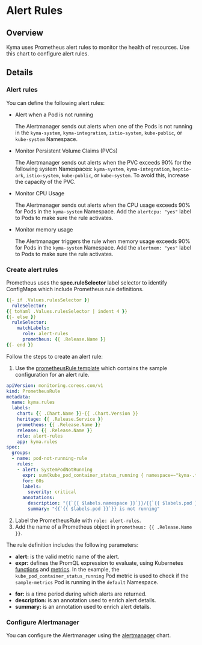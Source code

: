 # Alert Rules

## Overview

Kyma uses Prometheus alert rules to monitor the health of resources. Use this chart to configure alert rules.

## Details

### Alert rules

You can define the following alert rules:

- Alert when a Pod is not running

    The Alertmanager sends out alerts when one of the Pods is not running in the `kyma-system`, `kyma-integration`, `istio-system`, `kube-public`, or `kube-system` Namespace.

- Monitor Persistent Volume Claims (PVCs)

    The Alertmanager sends out alerts when the PVC exceeds 90% for the following system Namespaces: `kyma-system`, `kyma-integration`, `heptio-ark`, `istio-system`, `kube-public`, or `kube-system`. To avoid this, increase the capacity of the PVC.

-  Monitor CPU Usage

    The Alertmanager sends out alerts when the CPU usage exceeds 90% for Pods in the `kyma-system` Namespace. Add the `alertcpu: "yes"` label to Pods to make sure the rule activates.

- Monitor memory usage

    The Alertmanager triggers the rule when memory usage exceeds 90% for Pods in the `kyma-system` Namespace. Add the `alertmem: "yes"` label to Pods to make sure the rule activates.

### Create alert rules

Prometheus uses the  **spec.ruleSelector** label selector to identify ConfigMaps which include Prometheus rule definitions. 

```yaml
{{- if .Values.rulesSelector }}
  ruleSelector:
{{ toYaml .Values.rulesSelector | indent 4 }}
{{- else }}
  ruleSelector:
    matchLabels:
      role: alert-rules
      prometheus: {{ .Release.Name }}
{{- end }}
```
Follow the steps to create an alert rule:

1. Use the [prometheusRule template](./templates/kyma-rules.yaml) which contains the sample configuration for an alert rule.


```yaml
apiVersion: monitoring.coreos.com/v1
kind: PrometheusRule
metadata:
  name: kyma.rules
  labels:
    chart: {{ .Chart.Name }}-{{ .Chart.Version }}
    heritage: {{ .Release.Service }}
    prometheus: {{ .Release.Name }}
    release: {{ .Release.Name }}
    role: alert-rules
    app: kyma.rules
spec:
  groups:
  - name: pod-not-running-rule
    rules:
    - alert: SystemPodNotRunning
      expr: sum(kube_pod_container_status_running { namespace=~"kyma-.*|kube-.*|istio-.*|natss", pod!~"(test.*)|((dummy|sample)-.*)|(.*(docs|backup|test)-.*)|(.*-(tests|dummy))" } == 0 )by (pod,namespace) * on(pod, namespace) (kube_pod_status_phase{phase="Succeeded"} != 1)
      for: 60s
      labels:
        severity: critical
      annotations:
        description: "{{`{{ $labels.namespace }}`}}/{{`{{ $labels.pod }}`}} is not running"
        summary: "{{`{{ $labels.pod }}`}} is not running"
```

2. Label the PrometheusRule with `role: alert-rules`.
3. Add the name of a Prometheus object in `prometheus: {{ .Release.Name }}`.

The rule definition includes the following parameters:

- **alert:** is the valid metric name of the alert.
- **expr:** defines the PromQL expression to evaluate, using Kubernetes [functions](https://prometheus.io/docs/prometheus/latest/querying/functions/) and [metrics](https://github.com/kubernetes/kube-state-metrics/blob/master/Documentation/pod-metrics.md). In the example, the `kube_pod_container_status_running` Pod metric is used to check if the `sample-metrics` Pod is running in the `default` Namespace.
* **for:**  is a time period during which alerts are returned.
* **description:** is an annotation used to enrich alert details.
* **summary:** is an annotation used to enrich alert details.


### Configure Alertmanager

You can configure the Alertmanager using the [alertmanager](../alertmanager/README.md) chart.

